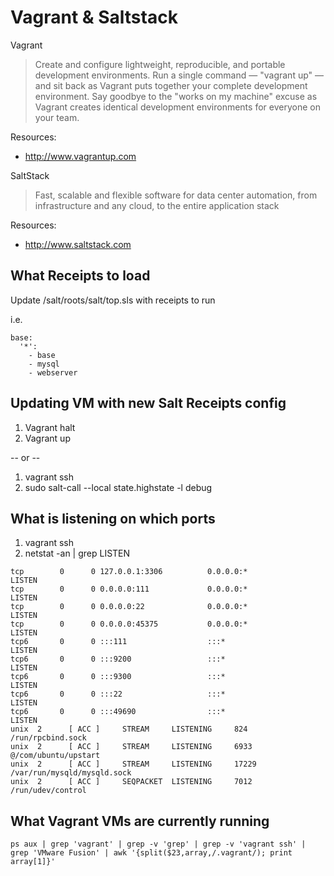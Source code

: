 # Vagrant & Saltstack

Vagrant

> Create and configure lightweight, reproducible, and portable development environments.
> Run a single command — "vagrant up" — and sit back as Vagrant puts together your complete development environment. Say goodbye to the "works on my machine" excuse as Vagrant creates identical development environments for everyone on your team.

Resources:
- http://www.vagrantup.com

SaltStack

> Fast, scalable and flexible software for data center automation, from infrastructure and any cloud, to the entire application stack

Resources:
- http://www.saltstack.com


## What Receipts to load

Update /salt/roots/salt/top.sls with receipts to run

i.e.

```
base:
  '*':
    - base
    - mysql
    - webserver
```

## Updating VM with new Salt Receipts config

1. Vagrant halt
2. Vagrant up

-- or --

1. vagrant ssh
2. sudo salt-call --local state.highstate -l debug


## What is listening on which ports

1. vagrant ssh
2. netstat -an | grep LISTEN


```
tcp        0      0 127.0.0.1:3306          0.0.0.0:*               LISTEN
tcp        0      0 0.0.0.0:111             0.0.0.0:*               LISTEN
tcp        0      0 0.0.0.0:22              0.0.0.0:*               LISTEN
tcp        0      0 0.0.0.0:45375           0.0.0.0:*               LISTEN
tcp6       0      0 :::111                  :::*                    LISTEN
tcp6       0      0 :::9200                 :::*                    LISTEN
tcp6       0      0 :::9300                 :::*                    LISTEN
tcp6       0      0 :::22                   :::*                    LISTEN
tcp6       0      0 :::49690                :::*                    LISTEN
unix  2      [ ACC ]     STREAM     LISTENING     824      /run/rpcbind.sock
unix  2      [ ACC ]     STREAM     LISTENING     6933     @/com/ubuntu/upstart
unix  2      [ ACC ]     STREAM     LISTENING     17229    /var/run/mysqld/mysqld.sock
unix  2      [ ACC ]     SEQPACKET  LISTENING     7012     /run/udev/control

```

## What Vagrant VMs are currently running
```
ps aux | grep 'vagrant' | grep -v 'grep' | grep -v 'vagrant ssh' | grep 'VMware Fusion' | awk '{split($23,array,/.vagrant/); print array[1]}'
```



